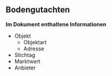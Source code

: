 ## Bodengutachten 
 
**Im Dokument enthaltene Informationen**
- Objekt
    -  Objektart
    -  Adresse
- Stichtag
- Marktwert
- Anbieter
